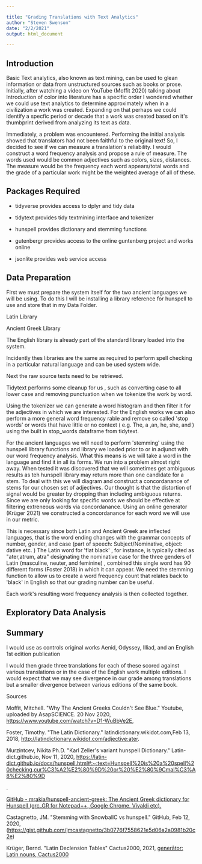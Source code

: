 ```yaml
---

title: "Grading Translations with Text Analytics"
author: "Steven Swenson"
date: "2/2/2021"
output: html_document

---
```


## Introduction

Basic Text analytics, also known as text mining, can be used to glean information or data from unstructured sources such as books or prose.  Initially, after watching a video on YouTube (Moffit 2020) talking about Introduction of color into literature has a specific order I wondered whether we could use text analytics to determine approximately when in a civilization a work was created.  Expanding on that perhaps we could  identify a specfic period or decade that a work was created based on it's thumbprint derived from analyzing its text as data.   

Immediately, a problem was encountered. Performing the initial analysis showed that translators had not been faithful to the original text!  So, I decided to  see if we can measure a translation's reliability.  I would construct a word frequency analysis and propose a rule of measure.  The words used would be common adjectives such as colors, sizes, distances. The measure would be the frequency each word appears/total words and the grade of a particular work might be the weighted average of all of these. 

    

## Packages Required

- tidyverse  provides access to dplyr and tidy data 

- tidytext provides tidy textmining interface and tokenizer 

- hunspell provides dictionary and stemming functions

- gutenbergr provides access to the online guntenberg project and works online

- jsonlite provides web service access

## Data Preparation

First we must prepare the system itself for the two ancient languages we will be using.  To do this I will be installing a library  reference for hunspell to use and store that in my Data Folder.

Latin Library 

Ancient Greek  Library 

The English library is already part of the standard library loaded into the system.  

Incidently thes libraries are the same as required to perform spell checking in a particular natural language and can be used system wide.  



Next the raw source texts need to be retrieved.

Tidytext performs some cleanup for us , such as converting case to all lower case and removing punctuation when we tokenize the work by word. 

Using the tokenizer we can generate a word histogram and then filter it for the adjectives in which we are interested.  For the English works we can also perform a more general word frequency rable and remove so called 'stop words'  or words that have little or no context ( e.g. The, a ,an, he, she, and ) using the built in stop_words dataframe from tidytext.

For the ancient languages we will need to perform 'stemming' using the hunspell library functions and library we loaded prior to or in adjunct with our word frequency analysis.  What this means is we will take a word in the language and  find it in all its forms.   We run into a problem almost right away.   When tested it was discovered that we will sometimes get ambiguous results as teh hunspell library may return more than one candidate for a stem.  To deal with this we will diagram and construct a concordanance of stems for our chosen set of adjectives.  Our thought is that the distortion of signal would be greater by dropping  than including ambiguous returns. Since we are only looking for specific words we should be effective at filtering extreneous words via concordanance.   Using an online generator (Krüger 2021) we constructed a concordanance for each word we will use in our metric. 







 This is necessary since both Latin and Ancient Greek are inflected languages, that is the word ending changes with the grammar concepts of number, gender, and case (part of speech: Subject/Nominative, object: dative etc. ) The Latin word for 'flat black' , for instance, is typically cited as "ater,atrum, atra" designating the nominative case for the three genders of Latin (masculine, neuter, and feminine) , combined this single word has 90 different forms (Foster 2018) in which it can appear.  We need the stemming function to allow us to create a word frequency count that relates back to 'black' in English so that our grading number can be useful. 

Each work's resulting word frequency analysis is then collected together.



## Exploratory Data Analysis

## Summary

I would use as controls original works Aenid, Odyssey, Illiad, and an English 1st edition publication

I would then grade three translations for each of these scored against various translations or in the case of the English work multiple editions. I would expect that we may see divergence in our grade among translations but a smaller divergence between various editions of the same book.









Sources

Moffit, Mitchell. "Why The Ancient Greeks Couldn't See Blue." Youtube, uploaded by AsapSCIENCE. 20 Nov 2020, https://www.youtube.com/watch?v=D1-WuBbVe2E,



Foster, Timothy. "The Latin Dictionary." latindictionary.wikidot.com,Feb 13, 2018, http://latindictionary.wikidot.com/adjective:ater.



Murzintcev, Nikita Ph.D. "Karl Zeller's  variant hunspell Dictionary." Latin-dict.github.io, Nov 11, 2020, https://latin-dict.github.io/docs/hunspell.html#:~:text=Hunspell%20is%20a%20spell%20checking,cur%C3%A2%E2%80%9D%20or%20%E2%80%9Cmal%C3%A8%E2%80%9D

.

[GitHub - mrakia/hunspell-ancient-greek: The Ancient Greek dictionary for Hunspell (grc_GR for Notepad++, Google Chrome, Vivaldi etc).](https://github.com/mrakia/hunspell-ancient-greek)



Castagnetto, JM. "Stemming with SnowballC vs hunspell." GitHub, Feb 12, 2020, (https://gist.github.com/jmcastagnetto/3b0776f7558621e5d06a2a0981b20c2e)



Krüger, Bernd. "Latin Declension Tables" Cactus2000, 2021, [gener&#257;tor: Latin nouns, Cactus2000](https://latin.cactus2000.de/noun/shownoun_en.php?n=generator)


